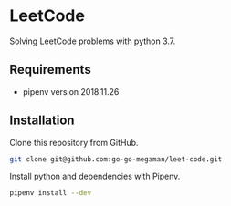 # LeetCode

Solving LeetCode problems with python 3.7.

## Requirements

- pipenv version 2018.11.26

## Installation

Clone this repository from GitHub.

```bash
git clone git@github.com:go-go-megaman/leet-code.git
```

Install python and dependencies with Pipenv.

```bash
pipenv install --dev
```

